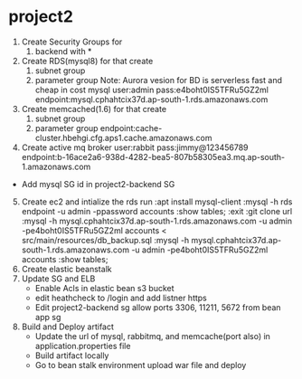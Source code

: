 # project2

1. Create Security Groups for 
    1. backend 
        with
        * 
2. Create RDS(mysql8)
    for that create
    1. subnet group
    2. parameter group
Note: Aurora vesion for BD is serverless fast and cheap in cost
        mysql
            user:admin
            pass:e4boht0IS5TFRu5GZ2ml
            endpoint:mysql.cphahtcix37d.ap-south-1.rds.amazonaws.com
3. Create memcached(1.6)
    for that create
    1. subnet group
    2. parameter group
        endpoint:cache-cluster.hbehgi.cfg.aps1.cache.amazonaws.com
4. Create active mq broker
    user:rabbit
    pass:jimmy@123456789
    endpoint:b-16ace2a6-938d-4282-bea5-807b58305ea3.mq.ap-south-1.amazonaws.com
* Add mysql SG id in project2-backend SG 
5. Create ec2 and intialize the rds
    run :apt install mysql-client
        :mysql -h rds endpoint -u admin -ppassword accounts
        :show tables;
        :exit
        :git clone url
        :mysql -h mysql.cphahtcix37d.ap-south-1.rds.amazonaws.com -u admin -pe4boht0IS5TFRu5GZ2ml accounts < src/main/resources/db_backup.sql
        :mysql -h mysql.cphahtcix37d.ap-south-1.rds.amazonaws.com -u admin -pe4boht0IS5TFRu5GZ2ml accounts
        :show tables;
6.  Create elastic beanstalk
7. Update SG and ELB
    * Enable Acls in elastic bean s3 bucket
    * edit heathcheck to /login and add listner https
    * Edit project2-backend sg allow ports 3306, 11211, 5672 from bean app sg
8. Build and Deploy artifact
    * Update the url of mysql, rabbitmq, and memcache(port also) in application.properties file
    * Build artifact locally
    * Go to bean stalk environment upload war file and deploy
    